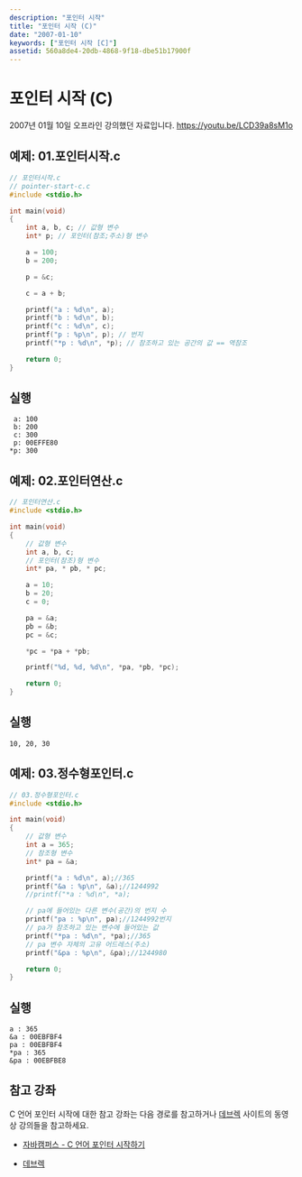 ```yaml
---
description: "포인터 시작"
title: "포인터 시작 (C)"
date: "2007-01-10"
keywords: ["포인터 시작 [C]"]
assetid: 560a8de4-20db-4868-9f18-dbe51b17900f
---
```


# 포인터 시작 (C)

2007년 01월 10일 오프라인 강의했던 자료입니다. 
https://youtu.be/LCD39a8sM1o


## 예제: 01.포인터시작.c 


```C
// 포인터시작.c
// pointer-start-c.c 
#include <stdio.h>

int main(void)
{
    int a, b, c; // 값형 변수
    int* p; // 포인터(참조;주소)형 변수

    a = 100;
    b = 200;

    p = &c;

    c = a + b;

    printf("a : %d\n", a);
    printf("b : %d\n", b);
    printf("c : %d\n", c);
    printf("p : %p\n", p); // 번지
    printf("*p : %d\n", *p); // 참조하고 있는 공간의 값 == 역참조 

    return 0;
}
```

## 실행

```Output
 a: 100
 b: 200
 c: 300
 p: 00EFFE80
*p: 300
```

## 예제: 02.포인터연산.c


```C
// 포인터연산.c
#include <stdio.h>

int main(void)
{
	// 값형 변수
	int a, b, c;
	// 포인터(참조)형 변수
	int* pa, * pb, * pc;

	a = 10;
	b = 20;
	c = 0;

	pa = &a;
	pb = &b;
	pc = &c;

	*pc = *pa + *pb;

	printf("%d, %d, %d\n", *pa, *pb, *pc);

	return 0; 
}
```

## 실행

```Output
10, 20, 30
```




## 예제: 03.정수형포인터.c


```C
// 03.정수형포인터.c
#include <stdio.h>

int main(void)
{
    // 값형 변수
    int a = 365;
    // 참조형 변수
    int* pa = &a;

    printf("a : %d\n", a);//365
    printf("&a : %p\n", &a);//1244992
    //printf("*a : %d\n", *a);

    // pa에 들어있는 다른 변수(공간)의 번지 수
    printf("pa : %p\n", pa);//1244992번지
    // pa가 참조하고 있는 변수에 들어있는 값
    printf("*pa : %d\n", *pa);//365
    // pa 변수 자체의 고유 어드레스(주소)
    printf("&pa : %p\n", &pa);//1244980

    return 0;
}
```

## 실행

```Output
a : 365
&a : 00EBFBF4
pa : 00EBFBF4
*pa : 365
&pa : 00EBFBE8
```


## 참고 강좌

C 언어 포인터 시작에 대한 참고 강좌는 다음 경로를 참고하거나 [데브렉](http://www.devlec.com) 사이트의 동영상 강의들을 참고하세요. 

- [자바캠퍼스 - C 언어 포인터 시작하기](https://youtu.be/LCD39a8sM1o)

- [데브렉](http://www.devlec.com)

